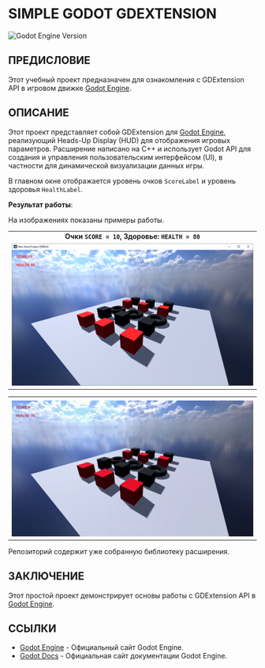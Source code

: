 # **SIMPLE GODOT GDEXTENSION**

![Godot Engine Version](https://img.shields.io/badge/GODOT-4.3-blue)

## ПРЕДИСЛОВИЕ

Этот учебный проект предназначен для ознакомления с GDExtension API в игровом движке [Godot Engine](https://godotengine.org).

## ОПИСАНИЕ

Этот проект представляет собой GDExtension для [Godot Engine](https://godotengine.org), реализующий Heads-Up Display (HUD) для отображения игровых параметров. Расширение написано на C++ и использует Godot API для создания и управления пользовательским интерфейсом (UI), в частности для динамической визуализации данных игры.

В главном окне отображается уровень очков `ScoreLabel` и уровень здоровья `HealthLabel`.

**Результат работы**:

На изображениях показаны примеры работы.

|  |
| :--: |
| **Очки `SCORE = 10`, Здоровье: `HEALTH = 80`** |
| ![1](/doc/images/1.PNG) |

|  |
| :--: |
|  |
| ![1](/doc/images/1.GIF) |

Репозиторий содержит уже собранную библиотеку расширения.

## ЗАКЛЮЧЕНИЕ

Этот простой проект демонстрирует основы работы с GDExtension API в [Godot Engine](https://godotengine.org).

## ССЫЛКИ

* [Godot Engine](https://godotengine.org) - Официальный сайт Godot Engine.
* [Godot Docs](https://docs.godotengine.org/en/stable/index.html) - Официальная сайт документации Godot Engine.
